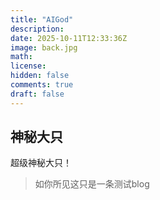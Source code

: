 ```yaml
---
title: "AIGod"
description: 
date: 2025-10-11T12:33:36Z
image: back.jpg
math: 
license: 
hidden: false
comments: true
draft: false
---
```


## 神秘大只

超级神秘大只！

> 如你所见这只是一条测试blog